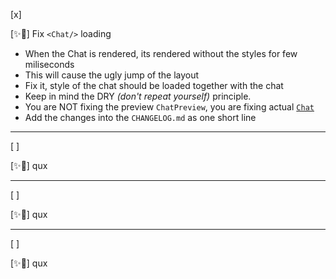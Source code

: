 [x]

[✨🦬] Fix `<Chat/>` loading

-   When the Chat is rendered, its rendered without the styles for few miliseconds
-   This will cause the ugly jump of the layout
-   Fix it, style of the chat should be loaded together with the chat
-   Keep in mind the DRY _(don't repeat yourself)_ principle.
-   You are NOT fixing the preview `ChatPreview`, you are fixing actual [`Chat`](/src/book-components/Chat/Chat/Chat.tsx)
-   Add the changes into the `CHANGELOG.md` as one short line

---

[ ]

[✨🦬] qux

---

[ ]

[✨🦬] qux

---

[ ]

[✨🦬] qux

